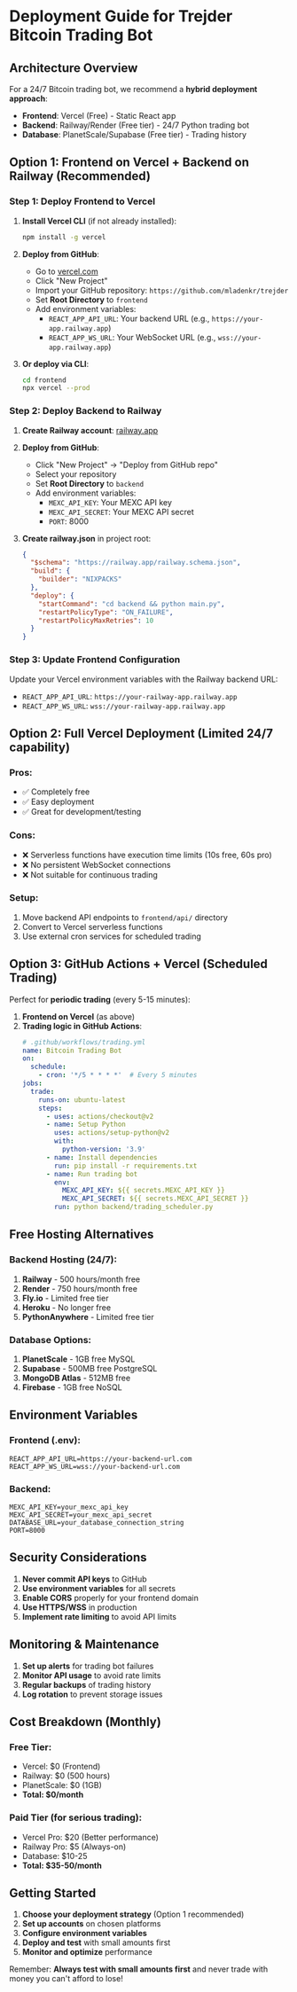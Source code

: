 # Deployment Guide for Trejder Bitcoin Trading Bot

## Architecture Overview

For a 24/7 Bitcoin trading bot, we recommend a **hybrid deployment approach**:

- **Frontend**: Vercel (Free) - Static React app
- **Backend**: Railway/Render (Free tier) - 24/7 Python trading bot
- **Database**: PlanetScale/Supabase (Free tier) - Trading history

## Option 1: Frontend on Vercel + Backend on Railway (Recommended)

### Step 1: Deploy Frontend to Vercel

1. **Install Vercel CLI** (if not already installed):
   ```bash
   npm install -g vercel
   ```

2. **Deploy from GitHub**:
   - Go to [vercel.com](https://vercel.com)
   - Click "New Project"
   - Import your GitHub repository: `https://github.com/mladenkr/trejder`
   - Set **Root Directory** to `frontend`
   - Add environment variables:
     - `REACT_APP_API_URL`: Your backend URL (e.g., `https://your-app.railway.app`)
     - `REACT_APP_WS_URL`: Your WebSocket URL (e.g., `wss://your-app.railway.app`)

3. **Or deploy via CLI**:
   ```bash
   cd frontend
   npx vercel --prod
   ```

### Step 2: Deploy Backend to Railway

1. **Create Railway account**: [railway.app](https://railway.app)

2. **Deploy from GitHub**:
   - Click "New Project" → "Deploy from GitHub repo"
   - Select your repository
   - Set **Root Directory** to `backend`
   - Add environment variables:
     - `MEXC_API_KEY`: Your MEXC API key
     - `MEXC_API_SECRET`: Your MEXC API secret
     - `PORT`: 8000

3. **Create railway.json** in project root:
   ```json
   {
     "$schema": "https://railway.app/railway.schema.json",
     "build": {
       "builder": "NIXPACKS"
     },
     "deploy": {
       "startCommand": "cd backend && python main.py",
       "restartPolicyType": "ON_FAILURE",
       "restartPolicyMaxRetries": 10
     }
   }
   ```

### Step 3: Update Frontend Configuration

Update your Vercel environment variables with the Railway backend URL:
- `REACT_APP_API_URL`: `https://your-railway-app.railway.app`
- `REACT_APP_WS_URL`: `wss://your-railway-app.railway.app`

## Option 2: Full Vercel Deployment (Limited 24/7 capability)

### Pros:
- ✅ Completely free
- ✅ Easy deployment
- ✅ Great for development/testing

### Cons:
- ❌ Serverless functions have execution time limits (10s free, 60s pro)
- ❌ No persistent WebSocket connections
- ❌ Not suitable for continuous trading

### Setup:
1. Move backend API endpoints to `frontend/api/` directory
2. Convert to Vercel serverless functions
3. Use external cron services for scheduled trading

## Option 3: GitHub Actions + Vercel (Scheduled Trading)

Perfect for **periodic trading** (every 5-15 minutes):

1. **Frontend on Vercel** (as above)
2. **Trading logic in GitHub Actions**:
   ```yaml
   # .github/workflows/trading.yml
   name: Bitcoin Trading Bot
   on:
     schedule:
       - cron: '*/5 * * * *'  # Every 5 minutes
   jobs:
     trade:
       runs-on: ubuntu-latest
       steps:
         - uses: actions/checkout@v2
         - name: Setup Python
           uses: actions/setup-python@v2
           with:
             python-version: '3.9'
         - name: Install dependencies
           run: pip install -r requirements.txt
         - name: Run trading bot
           env:
             MEXC_API_KEY: ${{ secrets.MEXC_API_KEY }}
             MEXC_API_SECRET: ${{ secrets.MEXC_API_SECRET }}
           run: python backend/trading_scheduler.py
   ```

## Free Hosting Alternatives

### Backend Hosting (24/7):
1. **Railway** - 500 hours/month free
2. **Render** - 750 hours/month free
3. **Fly.io** - Limited free tier
4. **Heroku** - No longer free
5. **PythonAnywhere** - Limited free tier

### Database Options:
1. **PlanetScale** - 1GB free MySQL
2. **Supabase** - 500MB free PostgreSQL
3. **MongoDB Atlas** - 512MB free
4. **Firebase** - 1GB free NoSQL

## Environment Variables

### Frontend (.env):
```
REACT_APP_API_URL=https://your-backend-url.com
REACT_APP_WS_URL=wss://your-backend-url.com
```

### Backend:
```
MEXC_API_KEY=your_mexc_api_key
MEXC_API_SECRET=your_mexc_api_secret
DATABASE_URL=your_database_connection_string
PORT=8000
```

## Security Considerations

1. **Never commit API keys** to GitHub
2. **Use environment variables** for all secrets
3. **Enable CORS** properly for your frontend domain
4. **Use HTTPS/WSS** in production
5. **Implement rate limiting** to avoid API limits

## Monitoring & Maintenance

1. **Set up alerts** for trading bot failures
2. **Monitor API usage** to avoid rate limits
3. **Regular backups** of trading history
4. **Log rotation** to prevent storage issues

## Cost Breakdown (Monthly)

### Free Tier:
- Vercel: $0 (Frontend)
- Railway: $0 (500 hours)
- PlanetScale: $0 (1GB)
- **Total: $0/month**

### Paid Tier (for serious trading):
- Vercel Pro: $20 (Better performance)
- Railway Pro: $5 (Always-on)
- Database: $10-25
- **Total: $35-50/month**

## Getting Started

1. **Choose your deployment strategy** (Option 1 recommended)
2. **Set up accounts** on chosen platforms
3. **Configure environment variables**
4. **Deploy and test** with small amounts first
5. **Monitor and optimize** performance

Remember: **Always test with small amounts first** and never trade with money you can't afford to lose! 